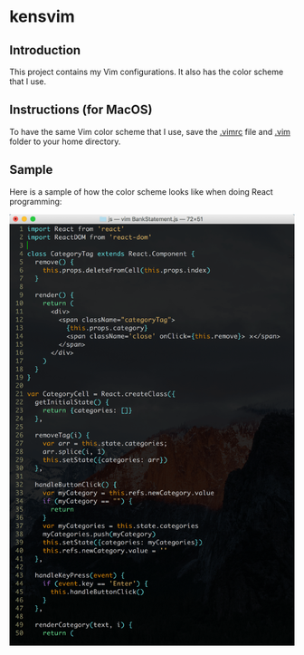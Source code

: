 kensvim
====

## Introduction

This project contains my Vim configurations. It also has the color scheme that I use.

## Instructions (for MacOS)

To have the same Vim color scheme that I use, save the [.vimrc](https://github.com/tmnt-raphael/kensvim/blob/master/.vimrc) file and [.vim](https://github.com/tmnt-raphael/kensvim/tree/master/.vim) folder to your home directory.

## Sample

Here is a sample of how the color scheme looks like when doing React programming:

![Alt text](/sample.png?raw=true "Sample of how the color scheme looks like when doing React programming.")
